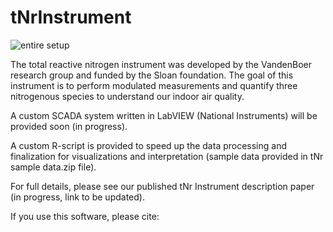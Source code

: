 # tNrInstrument
![entire setup](https://user-images.githubusercontent.com/80794322/166525419-27ea44cc-c435-49a8-8bdc-d8df3889e2a6.PNG)

The total reactive nitrogen instrument was developed by the VandenBoer research group and funded by the Sloan foundation. 
The goal of this instrument is to perform modulated measurements and quantify three nitrogenous species to understand our indoor air quality. 

A custom SCADA system written in LabVIEW (National Instruments) will be provided soon (in progress). 

A custom R-script is provided to speed up the data processing and finalization for visualizations and interpretation (sample data provided in tNr sample data.zip file).

For full details, please see our published tNr Instrument description paper (in progress, link to be updated). 

If you use this software, please cite: 



